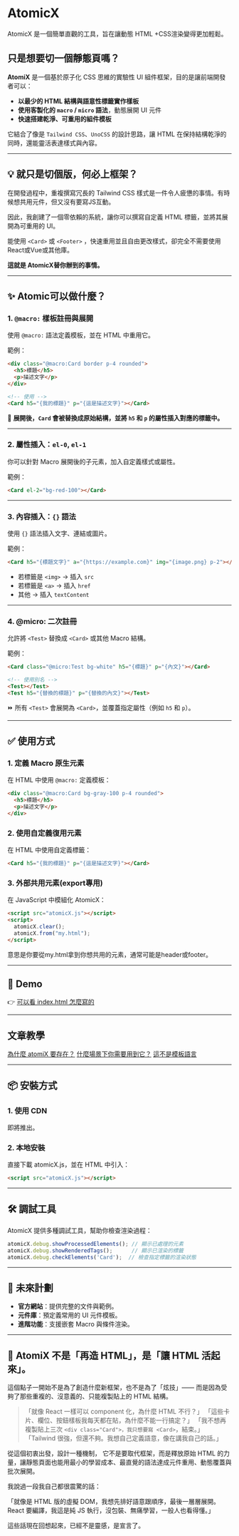 # AtomicX

AtomicX 是一個簡單直觀的工具，旨在讓動態 HTML +CSS渲染變得更加輕鬆。

## 只是想要切一個靜態頁嗎？
**AtomiX** 是一個基於原子化 CSS 思維的實驗性 UI 組件框架，目的是讓前端開發者可以：

- **以最少的 HTML 結構與語意性標籤實作樣板**
- **使用客製化的 `macro` / `micro` 語法**，動態展開 UI 元件
- **快速搭建乾淨、可重用的組件模板**

它結合了像是 `Tailwind CSS`、`UnoCSS` 的設計思路，讓 HTML 在保持結構乾淨的同時，還能靈活表達樣式與內容。

---


## 💡 就只是切個版，何必上框架？

在開發過程中，重複撰寫冗長的 Tailwind CSS 樣式是一件令人疲憊的事情。有時候想共用元件，但又沒有要寫JS互動。

因此，我創建了一個零依賴的系統，讓你可以撰寫自定義 HTML 標籤，並將其展開為可重用的 UI。

能使用 `<Card>` 或 `<Footer>` ，快速重用並且自由更改樣式，卻完全不需要使用React或Vue或其他庫。

**這就是 AtomicX替你辦到的事情。**


---

## ✨ Atomic可以做什麼？

### 1. `@macro:` 樣板註冊與展開
使用 `@macro:` 語法定義模板，並在 HTML 中重用它。

範例：
```html
<div class="@macro:Card border p-4 rounded">
  <h5>標題</h5>
  <p>描述文字</p>
</div>

<!-- 使用 -->
<Card h5="{我的標題}" p="{這是描述文字}"></Card>
```

🔧 **展開後，`Card` 會被替換成原始結構，並將 `h5` 和 `p` 的屬性插入對應的標籤中。**

---

### 2. **屬性插入：`el-0`, `el-1`**
你可以針對 Macro 展開後的子元素，加入自定義樣式或屬性。

範例：
```html
<Card el-2="bg-red-100"></Card>
```

---

### 3. **內容插入：`{}` 語法**
使用 `{}` 語法插入文字、連結或圖片。

範例：
```html
<Card h5="{標題文字}" a="{https://example.com}" img="{image.png} p-2"></Card>
```

- 若標籤是 `<img>` → 插入 `src`
- 若標籤是 `<a>` → 插入 `href`
- 其他 → 插入 `textContent`

---

### 4. **@micro:** 二次註冊
允許將 `<Test>` 替換成 `<Card>` 或其他 Macro 結構。

範例：
```html
<Card class="@micro:Test bg-white" h5="{標題}" p="{內文}"></Card>

<!-- 使用別名 -->
<Test></Test>
<Test h5="{替換的標題}" p="{替換的內文}"></Test>
```

⏩ 所有 `<Test>` 會展開為 `<Card>`，並覆蓋指定屬性（例如 `h5` 和 `p`）。

---

## ✅ 使用方式

### 1. 定義 Macro 原生元素
在 HTML 中使用 `@macro:` 定義模板：
```html
<div class="@macro:Card bg-gray-100 p-4 rounded">
  <h5>標題</h5>
  <p>描述文字</p>
</div>
```

### 2. 使用自定義復用元素
在 HTML 中使用自定義標籤：
```html
<Card h5="{我的標題}" p="{這是描述文字}"></Card>
```

### 3. 外部共用元素(export專用)
在 JavaScript 中模組化 AtomicX：
```html
<script src="atomicX.js"></script>
<script>
  atomicX.clear();
  atomicX.from("my.html");
</script>
```
意思是你要從my.html拿到你想共用的元素，通常可能是header或footer。

---
## 🔗 Demo

👉 [可以看 index.html 怎麼寫的](https://jeffrey0117.github.io/atomicX/)

---
## 文章教學

[為什麼 atomiX 要存在？](https://github.com/Jeffrey0117/atomicX/blob/main/articles/atomic-why.md)
[什麼場景下你需要用到它？](https://github.com/Jeffrey0117/atomicX/blob/main/articles/atomic-when.md)
[這不是模板語言](https://github.com/Jeffrey0117/atomicX/blob/main/articles/atomic-not-a-template.md)

---

## 📦 安裝方式

### 1. 使用 CDN
即將推出。

### 2. 本地安裝
直接下載 atomicX.js，並在 HTML 中引入：
```html
<script src="atomicX.js"></script>
```

---

## 🛠️ 調試工具

AtomicX 提供多種調試工具，幫助你檢查渲染過程：

```javascript
atomicX.debug.showProcessedElements(); // 顯示已處理的元素
atomicX.debug.showRenderedTags();      // 顯示已渲染的標籤
atomicX.debug.checkElements('Card');  // 檢查指定標籤的渲染狀態
```

---

## 🚀 未來計劃

- **官方網站**：提供完整的文件與範例。
- **元件庫**：預定義常用的 UI 元件模板。
- **進階功能**：支援嵌套 Macro 與條件渲染。

---

## 🧭 AtomiX 不是「再造 HTML」，是「讓 HTML 活起來」。
這個點子一開始不是為了創造什麼新框架，也不是為了「炫技」——
而是因為受夠了那些重複的、沒意義的、只能複製貼上的 HTML 結構。

> 「就像 React 一樣可以 component 化，為什麼 HTML 不行？」
> 「這些卡片、欄位、按鈕樣板我每天都在貼，為什麼不能一行搞定？」
> 「我不想再複製貼上三次 `<div class="Card">，我只想要寫 <Card>`，結束。」
「Tailwind 很強，但還不夠。我想自己定義語意，像在講我自己的話。」

從這個初衷出發，設計一種機制，
它不是要取代框架，而是釋放原始 HTML 的力量，讓靜態頁面也能用最小的學習成本、最直覺的語法達成元件重用、動態覆蓋與批次展開。

我說過一段我自己都很震驚的話：

「就像是 HTML 版的虛擬 DOM，我想先排好語意跟順序，最後一層層展開。React 要編譯，我這是純 JS 執行，沒包裝、無痛學習，一般人也看得懂。」

這些話現在回想起來，已經不是靈感，是宣言了。


